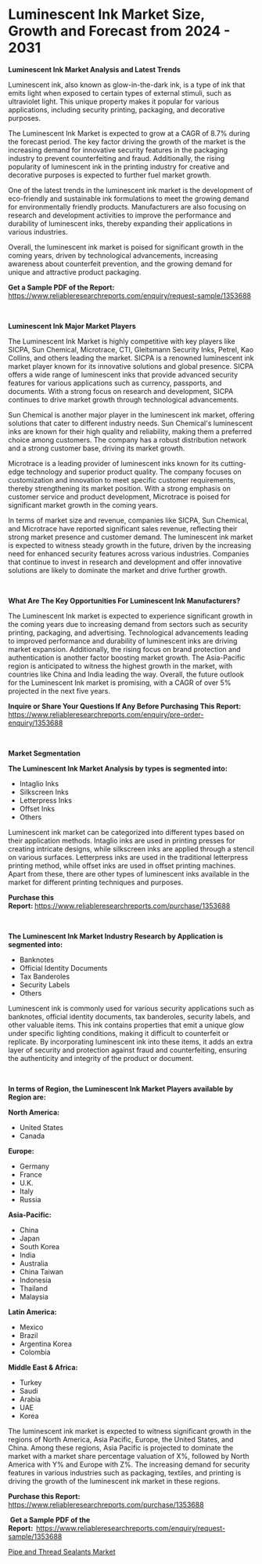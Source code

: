 <p><h1>Luminescent Ink Market Size, Growth and Forecast from 2024 - 2031</h1></p><p><strong>Luminescent Ink Market Analysis and Latest Trends</strong></p>
<p><p>Luminescent ink, also known as glow-in-the-dark ink, is a type of ink that emits light when exposed to certain types of external stimuli, such as ultraviolet light. This unique property makes it popular for various applications, including security printing, packaging, and decorative purposes.</p><p>The Luminescent Ink Market is expected to grow at a CAGR of 8.7% during the forecast period. The key factor driving the growth of the market is the increasing demand for innovative security features in the packaging industry to prevent counterfeiting and fraud. Additionally, the rising popularity of luminescent ink in the printing industry for creative and decorative purposes is expected to further fuel market growth.</p><p>One of the latest trends in the luminescent ink market is the development of eco-friendly and sustainable ink formulations to meet the growing demand for environmentally friendly products. Manufacturers are also focusing on research and development activities to improve the performance and durability of luminescent inks, thereby expanding their applications in various industries.</p><p>Overall, the luminescent ink market is poised for significant growth in the coming years, driven by technological advancements, increasing awareness about counterfeit prevention, and the growing demand for unique and attractive product packaging.</p></p>
<p><strong>Get a Sample PDF of the Report:&nbsp;</strong> <a href="https://www.reliableresearchreports.com/enquiry/request-sample/1353688">https://www.reliableresearchreports.com/enquiry/request-sample/1353688</a></p>
<p>&nbsp;</p>
<p><strong>Luminescent Ink Major Market Players</strong></p>
<p><p>The Luminescent Ink Market is highly competitive with key players like SICPA, Sun Chemical, Microtrace, CTI, Gleitsmann Security Inks, Petrel, Kao Collins, and others leading the market. SICPA is a renowned luminescent ink market player known for its innovative solutions and global presence. SICPA offers a wide range of luminescent inks that provide advanced security features for various applications such as currency, passports, and documents. With a strong focus on research and development, SICPA continues to drive market growth through technological advancements.</p><p>Sun Chemical is another major player in the luminescent ink market, offering solutions that cater to different industry needs. Sun Chemical's luminescent inks are known for their high quality and reliability, making them a preferred choice among customers. The company has a robust distribution network and a strong customer base, driving its market growth.</p><p>Microtrace is a leading provider of luminescent inks known for its cutting-edge technology and superior product quality. The company focuses on customization and innovation to meet specific customer requirements, thereby strengthening its market position. With a strong emphasis on customer service and product development, Microtrace is poised for significant market growth in the coming years.</p><p>In terms of market size and revenue, companies like SICPA, Sun Chemical, and Microtrace have reported significant sales revenue, reflecting their strong market presence and customer demand. The luminescent ink market is expected to witness steady growth in the future, driven by the increasing need for enhanced security features across various industries. Companies that continue to invest in research and development and offer innovative solutions are likely to dominate the market and drive further growth.</p></p>
<p>&nbsp;</p>
<p><strong>What Are The Key Opportunities For Luminescent Ink Manufacturers?</strong></p>
<p><p>The Luminescent Ink market is expected to experience significant growth in the coming years due to increasing demand from sectors such as security printing, packaging, and advertising. Technological advancements leading to improved performance and durability of luminescent inks are driving market expansion. Additionally, the rising focus on brand protection and authentication is another factor boosting market growth. The Asia-Pacific region is anticipated to witness the highest growth in the market, with countries like China and India leading the way. Overall, the future outlook for the Luminescent Ink market is promising, with a CAGR of over 5% projected in the next five years.</p></p>
<p><strong>Inquire or Share Your Questions If Any Before Purchasing This Report:</strong> <a href="https://www.reliableresearchreports.com/enquiry/pre-order-enquiry/1353688">https://www.reliableresearchreports.com/enquiry/pre-order-enquiry/1353688</a></p>
<p>&nbsp;</p>
<p><strong>Market Segmentation</strong></p>
<p><strong>The Luminescent Ink Market Analysis by types is segmented into:</strong></p>
<p><ul><li>Intaglio Inks</li><li>Silkscreen Inks</li><li>Letterpress Inks</li><li>Offset Inks</li><li>Others</li></ul></p>
<p><p>Luminescent ink market can be categorized into different types based on their application methods. Intaglio inks are used in printing presses for creating intricate designs, while silkscreen inks are applied through a stencil on various surfaces. Letterpress inks are used in the traditional letterpress printing method, while offset inks are used in offset printing machines. Apart from these, there are other types of luminescent inks available in the market for different printing techniques and purposes.</p></p>
<p><strong>Purchase this Report:&nbsp;</strong><a href="https://www.reliableresearchreports.com/purchase/1353688">https://www.reliableresearchreports.com/purchase/1353688</a></p>
<p>&nbsp;</p>
<p><strong>The Luminescent Ink Market Industry Research by Application is segmented into:</strong></p>
<p><ul><li>Banknotes</li><li>Official Identity Documents</li><li>Tax Banderoles</li><li>Security Labels</li><li>Others</li></ul></p>
<p><p>Luminescent ink is commonly used for various security applications such as banknotes, official identity documents, tax banderoles, security labels, and other valuable items. This ink contains properties that emit a unique glow under specific lighting conditions, making it difficult to counterfeit or replicate. By incorporating luminescent ink into these items, it adds an extra layer of security and protection against fraud and counterfeiting, ensuring the authenticity and integrity of the product or document.</p></p>
<p>&nbsp;</p>
<p><strong>In terms of Region, the Luminescent Ink Market Players available by Region are:</strong></p>
<p>
    <p> <strong> North America: </strong>
        <ul>
            <li>United States</li>
            <li>Canada</li>
        </ul>
        </p> 
    <p> <strong> Europe: </strong>
        <ul>
            <li>Germany</li>
            <li>France</li>
            <li>U.K.</li>
            <li>Italy</li>
            <li>Russia</li>
        </ul>
        </p> 
    <p> <strong> Asia-Pacific: </strong>
        <ul>
            <li>China</li>
            <li>Japan</li>
            <li>South Korea</li>
            <li>India</li>
            <li>Australia</li>
            <li>China Taiwan</li>
            <li>Indonesia</li>
            <li>Thailand</li>
            <li>Malaysia</li>
        </ul>
        </p> 
    <p> <strong> Latin America: </strong>
        <ul>
            <li>Mexico</li>
            <li>Brazil</li>
            <li>Argentina Korea</li>
            <li>Colombia</li>
        </ul>
        </p> 
    <p> <strong> Middle East & Africa: </strong>
        <ul>
            <li>Turkey</li>
            <li>Saudi</li>
            <li>Arabia</li>
            <li>UAE</li>
            <li>Korea</li>
        </ul>
    </p>
    </p>
<p><p>The luminescent ink market is expected to witness significant growth in the regions of North America, Asia Pacific, Europe, the United States, and China. Among these regions, Asia Pacific is projected to dominate the market with a market share percentage valuation of X%, followed by North America with Y% and Europe with Z%. The increasing demand for security features in various industries such as packaging, textiles, and printing is driving the growth of the luminescent ink market in these regions.</p></p>
<p><strong>Purchase this Report: </strong><a href="https://www.reliableresearchreports.com/purchase/1353688">https://www.reliableresearchreports.com/purchase/1353688</a></p>
<p>&nbsp;<strong>Get a Sample PDF of the Report:&nbsp;&nbsp;</strong><a href="https://www.reliableresearchreports.com/enquiry/request-sample/1353688">https://www.reliableresearchreports.com/enquiry/request-sample/1353688</a></p>
<p><strong></strong></p>
<p><p><a href="https://bubble-tree-ea4.notion.site/Pipe-and-Thread-Sealants-Market-Research-Report-The-Key-To-Successful-Business-Strategy-Forecasted--00d529409b3b4ce387da322bcb788420">Pipe and Thread Sealants Market</a></p></p>